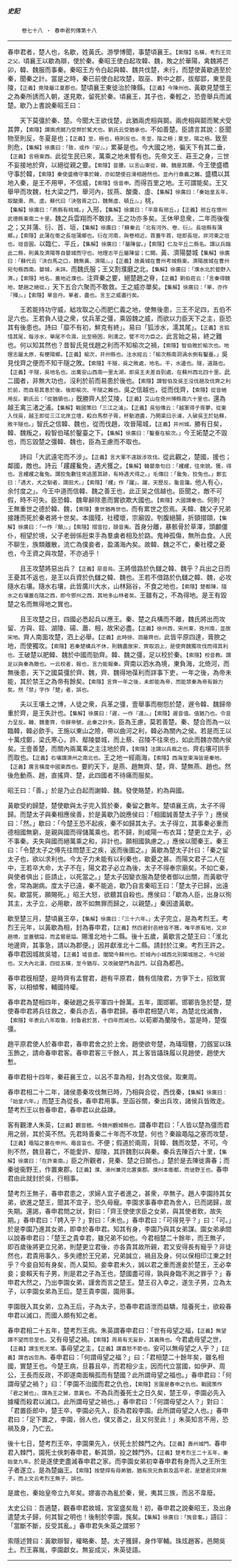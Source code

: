 

##### 史記
　　 `卷七十八 ‧ 春申君列傳第十八`

* * *

春申君者，楚人也，名歇，姓黃氏。游學博聞，事楚頃襄王。`【索隱】名橫，考烈王完之父。`頃襄王以歇為辯，使於秦。秦昭王使白起攻韓、魏，敗之於華陽，禽魏將芒卯，韓、魏服而事秦。秦昭王方令白起與韓、魏共伐楚，未行，而楚使黃歇適至於秦，聞秦之計。當是之時，秦已前使白起攻楚，取巫、黔中之郡，拔鄢郢，東至竟陵，`【正義】竟陵屬江夏郡也。`楚頃襄王東徙治於陳縣。`【正義】今陳州也。`黃歇見楚懷王之為秦所誘而入朝，遂見欺，留死於秦。頃襄王，其子也，秦輕之，恐壹舉兵而滅楚。歇乃上書說秦昭王曰：

　　天下莫彊於秦、楚。今聞大王欲伐楚，此猶兩虎相與鬬。兩虎相與鬬而駑犬受其弊，`【索隱】謂兩虎鬬乃受弊於駑犬也。劉氏云受猶承也。`不如善楚。臣請言其說：臣聞物至則反，冬夏是也；`【正義】至，極也，極則反也。冬至，陰之極；夏至，陽之極。`致至則危，`【集解】徐廣曰：「致，或作『安』。」`累棊是也。今大國之地，徧天下有其二垂，`【正義】言極東西。`此從生民已來，萬乘之地未嘗有也。先帝文王、莊王之身，三世不妄接地於齊，以絕從親之要。`【索隱】音腰。以言山東從，韓、魏是其腰。`今王使盛橋守事於韓，`【索隱】秦使盛橋守事於韓，亦如楚使召滑相趙然也。並內行章義之難。`盛橋以其地入秦，是王不用甲，不信威，`【索隱】信音申。`而得百里之地。王可謂能矣。王又舉甲而攻魏，杜大梁之門，舉河內，拔燕、酸棗、虛、`【集解】徐廣曰：「秦始皇五年，取酸棗、燕、虛。蘇代曰『決宿胥之口，魏無虛、頓丘』。」`桃，`【集解】徐廣曰：「燕縣有桃城。」`入邢，`【集解】徐廣曰：「平臯有邢丘。」【正義】邢丘在懷州武德縣東南二十里。`魏之兵雲翔而不敢捄。王之功亦多矣。王休甲息衆，二年而後復之；又并蒲、衍、首、垣，`【集解】徐廣曰：「蘇秦云『北有河外、卷、衍』。長垣縣有蒲鄉。」【索隱】此蒲在衞之長垣蒲鄉也。衍在河南，與卷相近。首蓋牛首，垣即長垣，非河東之垣也。垣音圓。`以臨仁、平丘，`【集解】徐廣曰：「屬陳留。」【索隱】仁及平丘二縣名。謂以兵臨此二縣，則黃及濟陽等自嬰城而守也。地理志平丘屬陳留；仁闕。`黃、濟陽嬰城`【集解】徐廣曰：「蘇代云『決白馬之口，魏無黃、濟陽』。」【正義】故黃城在曹州考城縣東。濟陽故城在曹州宛句縣西南。嬰城，未詳。`而魏氏服；王又割濮磨之北，`【集解】徐廣曰：「濮水北於鉅野入濟。」【索隱】地名，蓋地近濮也。`注齊秦之要，絕楚趙之脊，`【正義】劉伯莊云：「言秦得魏地，楚趙之絕從。」`天下五合六聚而不敢救。王之威亦單矣。`【集解】徐廣曰：「單，亦作『殫』。」【索隱】單音丹。單者，盡也。言王之威盡行矣。`

　　王若能持功守威，絀攻取之心而肥仁義之地，使無後患，三王不足四，五伯不足六也。王若負人徒之衆，仗兵革之彊，乘毀魏之威，而欲以力臣天下之主，臣恐其有後患也。詩曰「靡不有初，鮮克有終」。易曰「狐涉水，濡其尾」。`【正義】言狐惜其尾，每涉水，舉尾不令濕，比至極困，則濡之。譬不可力臣之。`此言始之易，終之難也。何以知其然也？昔智氏見伐趙之利而不知榆次之禍，`【索隱】智伯敗於榆次也。地理志屬太原，有梗陽鄉。【正義】榆次，并州縣也。注水經云：「榆次縣南洞渦水側有鑿臺。」`吳見伐齊之便而不知干隧之敗。`【索隱】干隧，吳之敗處，地名。干，水邊也。隧，道路也。【正義】干隧，吳地名也。出萬安山西南一里太湖，即吳王夫差自剄處，在蘇州西北四十里。`此二國者，非無大功也，沒利於前而易患於後也。`【索隱】謂智伯及吳王沒伐趙及伐齊之利於前，而自易其患於後。後即榆次、干隧之難也。`吳之信越也，從而伐齊，`【索隱】從音絕用反。劉氏云：「從猶領也。」`旣勝齊人於艾陵，`【正義】艾山在兗州博縣南六十里也。`還為越王禽三渚之浦。`【集解】戰國策曰「三江之浦」。【正義】吳俗傳云：「越軍得子胥夢，從東入伐吳，越王即從三江北岸立壇，殺白馬祭子胥，杯動酒盡，乃開渠曰示浦，入破吳王於姑蘇，敗干隧也。」`智氏之信韓、魏也，從而伐趙，攻晉陽城，`【正義】并州城。`勝有日矣，韓、魏叛之，殺智伯瑤於鑿臺之下。`【集解】徐廣曰：「鑿臺在榆次。」`今王妬楚之不毀也，而忘毀楚之彊韓、魏也，臣為王慮而不取也。

　　詩曰「大武遠宅而不涉」。`【正義】言大軍不遠跋涉攻伐。`從此觀之，楚國，援也；鄰國，敵也。詩云「趯趯毚免，遇犬獲之。`【集解】韓嬰章句曰：「趯趯，往來貌。獲，得也。言趯趯之毚兔。謂狡兔數往來逃匿其跡，有時遇犬得之。」毛傳曰：「毚兔，狡兔也。」鄭玄曰：「遇犬，犬之馴者，謂田犬。」【索隱】「趯」作「躍」。躍，天歷反。毚音讒。`他人有心，余忖度之」。今王中道而信韓、魏之善王也，此正吴之信越也。臣聞之，敵不可假，時不可失。臣恐韓、魏卑辭除患而實欲欺大國也。`【索隱】大國謂秦也。`何則？王無重世之德於韓、魏，`【索隱】重世猶再世也。`而有累世之怨焉。夫韓、魏父子兄弟接踵而死於秦者將十世矣。本國殘，社稷壞，宗廟毀。刳腹絕腸，折頸摺頤，`【集解】徐廣曰：「一作『顛』。」【索隱】摺音拉，頤音夷。`首身分離，暴骸骨於草澤，頭顱僵仆，相望於境，父子老弱係脰束手為羣虜者相及於路。鬼神孤傷，無所血食。人民不聊生，族類離散，流亡為僕妾者，盈滿海內矣。故韓、魏之不亡，秦社稷之憂也，今王資之與攻楚，不亦過乎！

　　且王攻楚將惡出兵？`【正義】惡音烏。`王將借路於仇讎之韓、魏乎？兵出之日而王憂其不返也，是王以兵資於仇讎之韓、魏也。王若不借路於仇讎之韓、魏，必攻隨水右壤。隨水右壤，此皆廣川大水，山林谿谷，不食之地也，`【索隱】楚都陳，隨水之右壤蓋在隨之西，即今鄧州之西，其地多山林者矣。`王雖有之，不為得地。是王有毀楚之名而無得地之實也。

　　且王攻楚之日，四國必悉起兵以應王。秦、楚之兵構而不離，魏氏將出而攻留、方與、銍、湖陵、碭、蕭、相，故宋必盡。`【正義】徐州西，宋州東，兗州南，並故宋地。`齊人南面攻楚，泗上必舉。`【正義】此時徐、泗屬齊也。`此皆平原四達，膏腴之地，而使獨攻。`【索隱】若秦楚構兵不休，則魏盡故宋，齊取泗上，是使齊魏獨攻伐而得其利也。`王破楚以肥韓、魏於中國而勁齊。韓、魏之彊，足以校於秦。`【索隱】校音教。謂足以與秦為敵也。一云校者，報也，言力能報秦。`齊南以泗水為境，東負海，北倚河，而無後患，天下之國莫彊於齊、魏，齊、魏得地葆利而詳事下吏，一年之後，為帝未能，其於禁王之為帝有餘矣。`【索隱】言齊一年之後，未即能為帝，而能禁秦為帝有餘力矣。然「禁」字作「楚」者，誤也。`

　　夫以王壤土之博，人徒之衆，兵革之彊，壹舉事而樹怨於楚，遟令韓、魏歸帝重於齊，是王失計也。`【集解】徐廣曰：「遲，一作『還』。」【索隱】遲音值。值猶乃也。令音力呈反。韓、魏重齊，令歸帝號，此秦之計失。`臣為王慮，莫若善楚。秦、楚合而為一以臨韓，韓必歛手。王施以東山之險，帶以曲河之利，韓必為關內之侯。若是而王以十萬戍鄭，梁氏寒心，許、鄢陵嬰城，而上蔡、召陵不往來也，如此而魏亦關內侯矣。王壹善楚，而關內兩萬乘之主注地於齊，`【索隱】注謂以兵裁之也。`齊右壤可拱手而取也。`【正義】右壤謂濟州之南北也。`王之地一經兩海，`【索隱】西海至東海皆是秦地。【正義】廣言橫度中國東西也。`要約天下，是燕、趙無齊、楚，齊、楚無燕、趙也。然後危動燕、趙，直搖齊、楚，此四國者不待痛而服矣。

昭王曰：「善。」於是乃止白起而謝韓、魏。發使賂楚，約為與國。

黃歇受約歸楚，楚使歇與太子完入質於秦，秦留之數年。楚頃襄王病，太子不得歸。而楚太子與秦相應侯善，於是黃歇乃說應侯曰：「相國誠善楚太子乎？」應侯曰：「然。」歇曰：「今楚王恐不起疾，秦不如歸其太子。太子得立，其事秦必重而德相國無窮，是親與國而得儲萬乘也。若不歸，則咸陽一布衣耳；楚更立太子，必不事秦。夫失與國而絕萬乘之和，非計也。願相國孰慮之。」應侯以聞秦王。秦王曰：「令楚太子之傅先往問楚王之疾，返而後圖之。」黃歇為楚太子計曰：「秦之留太子也，欲以求利也。今太子力未能有以利秦也，歇憂之甚。而陽文君子二人在中，王若卒大命，太子不在，陽文君子必立為後，太子不得奉宗廟矣。不如亡秦，與使者俱出；臣請止，以死當之。」楚太子因變衣服為楚使者御以出關，而黃歇守舍，常為謝病。度太子已遠，秦不能追，歇乃自言秦昭王曰：「楚太子已歸，出遠矣。歇當死，願賜死。」昭王大怒，欲聽其自殺也。應侯曰：「歇為人臣，出身以徇其主，太子立，必用歇，故不如無罪而歸之，以親楚。」秦因遣黃歇。

歇至楚三月，楚頃襄王卒，`【集解】徐廣曰：「三十六年。」`太子完立，是為考烈王。考烈王元年，以黃歇為相，封為春申君，`【正義】然四君封邑檢皆不獲，唯平原有地，又非趙境，並蓋號謚，而孟嘗是謚。`賜淮北地十二縣。後十五歲，黃歇言之楚王曰：「淮北地邊齊，其事急，請以為郡便。」因并獻淮北十二縣。請封於江東。考烈王許之。春申君因城故吳墟，`【正義】墟音虛。闔閭今蘇州也。於城內小城西北別築城居之，今圮毀也。又大內北瀆，四從五橫，至今猶存。又改破楚門為昌門。`以自為都邑。

春申君旣相楚，是時齊有孟嘗君，趙有平原君，魏有信陵君，方爭下士，招致賔客，以相傾奪，輔國持權。

春申君為楚相四年，秦破趙之長平軍四十餘萬。五年，圍邯鄲。邯鄲告急於楚，楚使春申君將兵往救之，秦兵亦去，春申君歸。春申君相楚八年，為楚北伐滅魯，`【索隱】年表云八年取魯，封魯君於莒，十四年而滅也。`以荀卿為蘭陵令。當是時，楚復彊。

趙平原君使人於春申君，春申君舍之於上舍。趙使欲夸楚，為瑇瑁簪，刀劔室以珠玉飾之，請命春申君客。春申君客三千餘人，其上客皆躡珠履以見趙使，趙使大慙。

春申君相十四年，秦莊襄王立，以呂不韋為相，封為文信侯。取東周。

春申君相二十二年，諸侯患秦攻伐無已時，乃相與合從，西伐秦，`【集解】徐廣曰：「始皇六年。」`而楚王為從長，春申君用事。至函谷關，秦出兵攻，諸侯兵皆敗走。楚考烈王以咎春申君，春申君以此益踈。

客有觀津人朱英，`【正義】觀音館。今魏州觀城縣也。`謂春申君曰：「人皆以楚為彊而君用之弱，其於英不然。先君時善秦二十年而不攻楚，何也？秦踰黽隘之塞而攻楚，`【正義】黽隘之塞在申州。黽音盲也。`不便；假道於兩周，背韓、魏而攻楚，不可。今則不然，魏旦暮亡，不能愛許、鄢陵，其許魏割以與秦。秦兵去陳百六十里，`【集解】徐廣曰：「在許東南。」`臣之所觀者，見秦、楚之日鬬也。」楚於是去陳徙壽春；而秦徙衞野王，作置東郡。`【正義】濮、滑州兼河北置東郡。濮州本衞都，而徙野王也。`春申君由此就封於吳，行相事。

楚考烈王無子，春申君患之，求婦人宜子者進之，甚衆，卒無子。趙人李園持其女弟，欲進之楚王，聞其不宜子，恐久毋寵。李園求事春申君為舍人，已而謁歸，故失期。還謁，春申君問之狀，對曰：「齊王使使求臣之女弟，與其使者飲，故失期。」春申君曰：「娉入乎？」對曰：「未也。」春申君曰：「可得見乎？」曰：「可。」於是李園乃進其女弟，即幸於春申君。知其有身，李園乃與其女弟謀。園女弟承間以說春申君曰：「楚王之貴幸君，雖兄弟不如也。今君相楚二十餘年，而王無子，即百歲後將更立兄弟，則楚更立君後，亦各貴其故所親，君又安得長有寵乎？非徒然也，君貴用事久，多失禮於王兄弟，兄弟誠立，禍且及身，何以保相印江東之封乎？今妾自知有身矣，而人莫知。妾幸君未久，誠以君之重而進妾於楚王，王必幸妾；妾賴天有子男，則是君之子為王也，楚國盡可得，孰與身臨不測之罪乎？」春申君大然之，乃出李園女弟，謹舍而言之楚王。楚王召入幸之，遂生子男，立為太子，以李園女弟為王后。楚王貴李園，園用事。

李園旣入其女弟，立為王后，子為太子，恐春申君語泄而益驕，陰養死士，欲殺春申君以滅口，而國人頗有知之者。

春申君相二十五年，楚考烈王病。朱英謂春申君曰：「世有毋望之福，`【正義】無望謂不望而忽至也。`又有毋望之禍。`【索隱】周易有无妄卦，其義殊也。`今君處毋望之世，`【正義】謂生死无常。`事毋望之主，`【正義】謂喜怒不節也。`安可以無毋望之人乎？」`【正義】謂吉凶忽為。`春申君曰：「何謂毋望之福？」曰：「君相楚二十餘年矣，雖名相國，實楚王也。今楚王病，旦暮且卒，而君相少主，因而代立當國，如伊尹、周公，王長而反政，不即遂南面稱孤而有楚國？此所謂毋望之福也。」春申君曰：「何謂毋望之禍？」曰：「李園不治國而君之仇也，`【索隱】言園是春申之仇也。戰國策作「君之舅也」，謂為王之舅，意異也。`不為兵而養死士之日久矣，楚王卒，李園必先入據權而殺君以滅口。此所謂毋望之禍也。」春申君曰：「何謂毋望之人？」對曰：「君置臣郎中，楚王卒，李園必先入，臣為君殺李園。此所謂毋望之人也。」春申君曰：「足下置之，李園，弱人也，僕又善之，且又何至此！」朱英知言不用，恐禍及身，乃亡去。

後十七日，楚考烈王卒，李園果先入，伏死士於棘門之內。`【正義】壽州城門。`春申君入棘門，園死士俠刺春申君，斬其頭，投之棘門外。`【正義】楚考烈王二十五年，秦始皇九年。`於是遂使吏盡滅春申君之家。而李園女弟初幸春申君有身而入之王所生子者遂立，是為楚幽王。`【索隱】按楚捍有母弟猶，猶有庶兄負芻及昌平君，是楚君完非無子，而上文云考烈王無子，誤也。`

是歲也，秦始皇帝立九年矣。嫪毐亦為亂於秦，覺，夷其三族，而呂不韋廢。

太史公曰：吾適楚，觀春申君故城，宮室盛矣哉！初，春申君之說秦昭王，及出身遣楚太子歸，何其智之明也！後制於李園，旄矣。`【集解】徐廣曰：「旄音耄。」`語曰：「當斷不斷，反受其亂。」春申君失朱英之謂邪？

索隱述贊曰：黃歇辯智，權略秦、楚。太子獲歸，身作宰輔。珠炫趙客，邑開吳土。烈王寡胤，李園獻女。無妄成災，朱英徒語。

* * *

